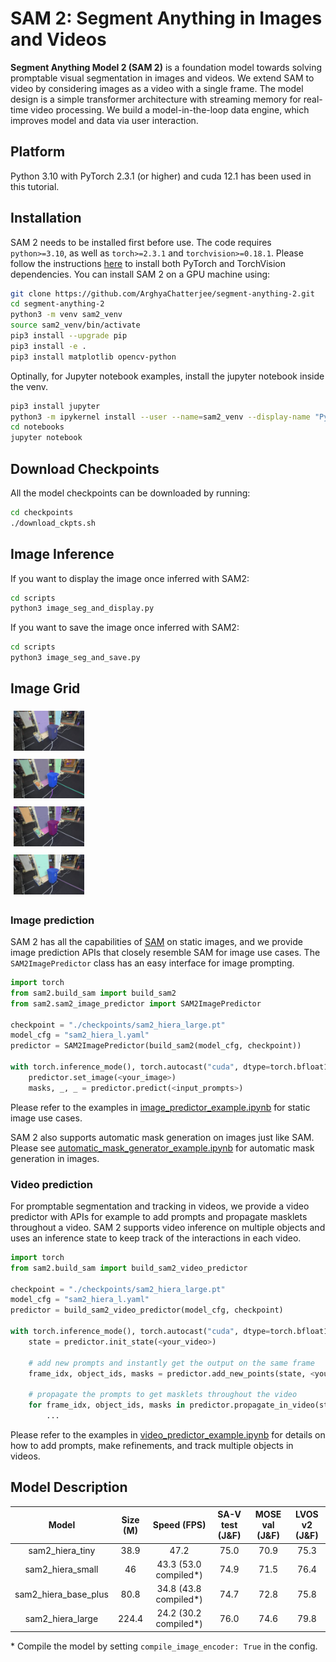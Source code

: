 # SAM 2: Segment Anything in Images and Videos

**Segment Anything Model 2 (SAM 2)** is a foundation model towards solving promptable visual segmentation in images and videos. We extend SAM to video by considering images as a video with a single frame. The model design is a simple transformer architecture with streaming memory for real-time video processing. We build a model-in-the-loop data engine, which improves model and data via user interaction.

## Platform
Python 3.10 with PyTorch 2.3.1 (or higher) and cuda 12.1 has been used in this tutorial. 

## Installation

SAM 2 needs to be installed first before use. The code requires `python>=3.10`, as well as `torch>=2.3.1` and `torchvision>=0.18.1`. Please follow the instructions [here](https://pytorch.org/get-started/locally/) to install both PyTorch and TorchVision dependencies. You can install SAM 2 on a GPU machine using:

```bash
git clone https://github.com/ArghyaChatterjee/segment-anything-2.git
cd segment-anything-2
python3 -m venv sam2_venv
source sam2_venv/bin/activate
pip3 install --upgrade pip
pip3 install -e .
pip3 install matplotlib opencv-python
```
Optinally, for Jupyter notebook examples, install the jupyter notebook inside the venv.
```bash
pip3 install jupyter
python3 -m ipykernel install --user --name=sam2_venv --display-name "Python (sam2_venv)"
cd notebooks
jupyter notebook
```
## Download Checkpoints

All the model checkpoints can be downloaded by running:

```bash
cd checkpoints
./download_ckpts.sh
```

## Image Inference
If you want to display the image once inferred with SAM2:
```bash
cd scripts
python3 image_seg_and_display.py
```

If you want to save the image once inferred with SAM2:
```bash
cd scripts
python3 image_seg_and_save.py
```

## Image Grid

<div style="display: flex; flex-wrap: wrap;">
  <div style="flex: 50%; max-width: 50%; padding: 5px;">
    <img src="assets/sam2_b+.png" alt="Image 1" style="width:45%">
  </div>
  <div style="flex: 50%; max-width: 50%; padding: 5px;">
    <img src="assets/sam2_l.png" alt="Image 2" style="width:45%">
  </div>
  <div style="flex: 50%; max-width: 50%; padding: 5px;">
    <img src="assets/sam2_s.png" alt="Image 3" style="width:45%">
  </div>
  <div style="flex: 50%; max-width: 50%; padding: 5px;">
    <img src="assets/sam2_t.png" alt="Image 4" style="width:45%">
  </div>
</div>


### Image prediction

SAM 2 has all the capabilities of [SAM](https://github.com/facebookresearch/segment-anything) on static images, and we provide image prediction APIs that closely resemble SAM for image use cases. The `SAM2ImagePredictor` class has an easy interface for image prompting.

```python
import torch
from sam2.build_sam import build_sam2
from sam2.sam2_image_predictor import SAM2ImagePredictor

checkpoint = "./checkpoints/sam2_hiera_large.pt"
model_cfg = "sam2_hiera_l.yaml"
predictor = SAM2ImagePredictor(build_sam2(model_cfg, checkpoint))

with torch.inference_mode(), torch.autocast("cuda", dtype=torch.bfloat16):
    predictor.set_image(<your_image>)
    masks, _, _ = predictor.predict(<input_prompts>)
```

Please refer to the examples in [image_predictor_example.ipynb](./notebooks/image_predictor_example.ipynb) for static image use cases.

SAM 2 also supports automatic mask generation on images just like SAM. Please see [automatic_mask_generator_example.ipynb](./notebooks/automatic_mask_generator_example.ipynb) for automatic mask generation in images.

### Video prediction

For promptable segmentation and tracking in videos, we provide a video predictor with APIs for example to add prompts and propagate masklets throughout a video. SAM 2 supports video inference on multiple objects and uses an inference state to keep track of the interactions in each video.

```python
import torch
from sam2.build_sam import build_sam2_video_predictor

checkpoint = "./checkpoints/sam2_hiera_large.pt"
model_cfg = "sam2_hiera_l.yaml"
predictor = build_sam2_video_predictor(model_cfg, checkpoint)

with torch.inference_mode(), torch.autocast("cuda", dtype=torch.bfloat16):
    state = predictor.init_state(<your_video>)

    # add new prompts and instantly get the output on the same frame
    frame_idx, object_ids, masks = predictor.add_new_points(state, <your_prompts>):

    # propagate the prompts to get masklets throughout the video
    for frame_idx, object_ids, masks in predictor.propagate_in_video(state):
        ...
```

Please refer to the examples in [video_predictor_example.ipynb](./notebooks/video_predictor_example.ipynb) for details on how to add prompts, make refinements, and track multiple objects in videos.

## Model Description

|      **Model**       | **Size (M)** |    **Speed (FPS)**     | **SA-V test (J&F)** | **MOSE val (J&F)** | **LVOS v2 (J&F)** |
| :------------------: | :----------: | :--------------------: | :-----------------: | :----------------: | :---------------: |
|   sam2_hiera_tiny    |     38.9     |          47.2          |        75.0         |        70.9        |       75.3        |
|   sam2_hiera_small   |      46      | 43.3 (53.0 compiled\*) |        74.9         |        71.5        |       76.4        |
| sam2_hiera_base_plus |     80.8     | 34.8 (43.8 compiled\*) |        74.7         |        72.8        |       75.8        |
|   sam2_hiera_large   |    224.4     | 24.2 (30.2 compiled\*) |        76.0         |        74.6        |       79.8        |

\* Compile the model by setting `compile_image_encoder: True` in the config.




